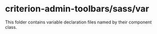 # criterion-admin-toolbars/sass/var

This folder contains variable declaration files named by their component class.
